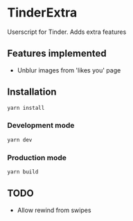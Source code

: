 # TinderExtra
Userscript for Tinder. Adds extra features

## Features implemented
* Unblur images from 'likes you' page

## Installation
```bash
yarn install
```

### Development mode
```bash
yarn dev
```

### Production mode
```bash
yarn build
```

## TODO
* Allow rewind from swipes
